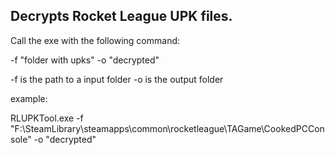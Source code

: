## Decrypts Rocket League UPK files.
Call the exe with the following command:

-f "folder with upks" -o "decrypted"

-f is the path to a input folder
-o is the output folder 

example:

RLUPKTool.exe -f "F:\SteamLibrary\steamapps\common\rocketleague\TAGame\CookedPCConsole" -o "decrypted"

